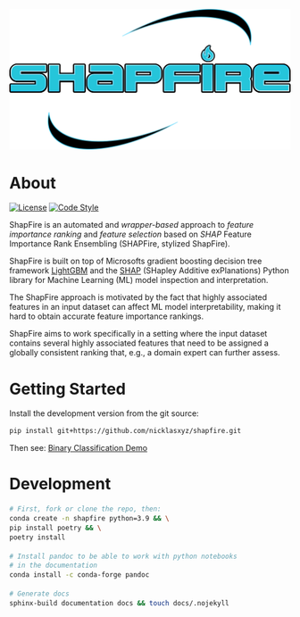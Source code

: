 
![](documentation/logo/shapfirelogov2.png)


# About

[![License](https://img.shields.io/badge/Code%20style-Black-white)](https://img.shields.io/badge/Code%20style-Black-white)
[![Code Style](https://img.shields.io/badge/License-MIT-white.svg)](https://shapfire.readthedocs.io/en/latest/?badge=latest)


ShapFire is an automated and *wrapper-based* approach to *feature importance
ranking* and *feature selection* based on *SHAP* Feature Importance Rank
Ensembling (SHAPFire, stylized ShapFire).

ShapFire is built on top of Microsofts gradient boosting decision tree framework
[LightGBM](https://github.com/microsoft/LightGBM/) and the
[SHAP](https://github.com/slundberg/shap/) (SHapley Additive exPlanations)
Python library for Machine Learning (ML) model inspection and interpretation.

The ShapFire approach is motivated by the fact that highly associated features
in an input dataset can affect ML model interpretability, making
it hard to obtain accurate feature importance rankings.

ShapFire aims to work specifically in a setting where the input dataset
contains several highly associated features that need to be assigned a globally
consistent ranking that, e.g., a domain expert can further assess.


# Getting Started

Install the development version from the git source:

```bash
pip install git+https://github.com/nicklasxyz/shapfire.git
```

Then see: [Binary Classification Demo](https://nicklasxyz.github.io/shapfire/source/examples/classification_demo.html)

# Development

```bash
# First, fork or clone the repo, then:
conda create -n shapfire python=3.9 && \
pip install poetry && \
poetry install

# Install pandoc to be able to work with python notebooks
# in the documentation
conda install -c conda-forge pandoc

# Generate docs
sphinx-build documentation docs && touch docs/.nojekyll
```
